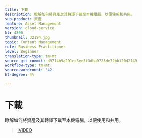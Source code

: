 ```yaml
---
title: 下載
description: 瞭解如何將資產及其轉譯下載至本機電腦，以便使用和共用。
sub-product: 資產
feature: Asset Management
version: cloud-service
kt: 4300
thumbnail: 32194.jpg
topic: Content Management
role: Business Practitioner
level: Beginner
translation-type: tm+mt
source-git-commit: d9714b9a291ec3ee5f3dba9723de72bb120d2149
workflow-type: tm+mt
source-wordcount: '42'
ht-degree: 4%

---
```



# 下載

瞭解如何將資產及其轉譯下載至本機電腦，以便使用和共用。

>[!VIDEO](https://video.tv.adobe.com/v/35090/?quality=12&learn=on&hidetitle=true)
